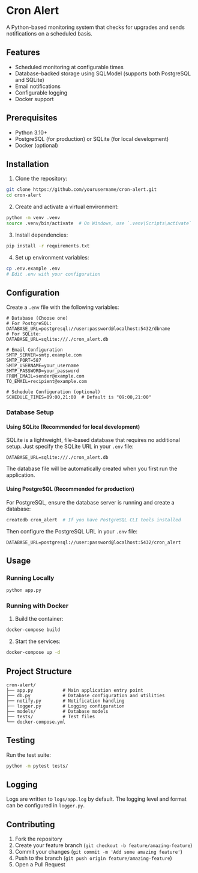 # Cron Alert

A Python-based monitoring system that checks for upgrades and sends notifications on a scheduled basis.

## Features

- Scheduled monitoring at configurable times
- Database-backed storage using SQLModel (supports both PostgreSQL and SQLite)
- Email notifications
- Configurable logging
- Docker support

## Prerequisites

- Python 3.10+
- PostgreSQL (for production) or SQLite (for local development)
- Docker (optional)

## Installation

1. Clone the repository:

```bash
git clone https://github.com/yourusername/cron-alert.git
cd cron-alert
```

2. Create and activate a virtual environment:

```bash
python -m venv .venv
source .venv/bin/activate  # On Windows, use `.venv\Scripts\activate`
```

3. Install dependencies:

```bash
pip install -r requirements.txt
```

4. Set up environment variables:

```bash
cp .env.example .env
# Edit .env with your configuration
```

## Configuration

Create a `.env` file with the following variables:

```env
# Database (Choose one)
# For PostgreSQL:
DATABASE_URL=postgresql://user:password@localhost:5432/dbname
# For SQLite:
DATABASE_URL=sqlite:///./cron_alert.db

# Email Configuration
SMTP_SERVER=smtp.example.com
SMTP_PORT=587
SMTP_USERNAME=your_username
SMTP_PASSWORD=your_password
FROM_EMAIL=sender@example.com
TO_EMAIL=recipient@example.com

# Schedule Configuration (optional)
SCHEDULE_TIMES=09:00,21:00  # Default is "09:00,21:00"
```

### Database Setup

#### Using SQLite (Recommended for local development)

SQLite is a lightweight, file-based database that requires no additional setup. Just specify the SQLite URL in your `.env` file:

```env
DATABASE_URL=sqlite:///./cron_alert.db
```

The database file will be automatically created when you first run the application.

#### Using PostgreSQL (Recommended for production)

For PostgreSQL, ensure the database server is running and create a database:

```bash
createdb cron_alert  # If you have PostgreSQL CLI tools installed
```

Then configure the PostgreSQL URL in your `.env` file:

```env
DATABASE_URL=postgresql://user:password@localhost:5432/cron_alert
```

## Usage

### Running Locally

```bash
python app.py
```

### Running with Docker

1. Build the container:

```bash
docker-compose build
```

2. Start the services:

```bash
docker-compose up -d
```

## Project Structure

```
cron-alert/
├── app.py           # Main application entry point
├── db.py            # Database configuration and utilities
├── notify.py        # Notification handling
├── logger.py        # Logging configuration
├── models/          # Database models
├── tests/           # Test files
└── docker-compose.yml
```

## Testing

Run the test suite:

```bash
python -m pytest tests/
```

## Logging

Logs are written to `logs/app.log` by default. The logging level and format can be configured in `logger.py`.

## Contributing

1. Fork the repository
2. Create your feature branch (`git checkout -b feature/amazing-feature`)
3. Commit your changes (`git commit -m 'Add some amazing feature'`)
4. Push to the branch (`git push origin feature/amazing-feature`)
5. Open a Pull Request
